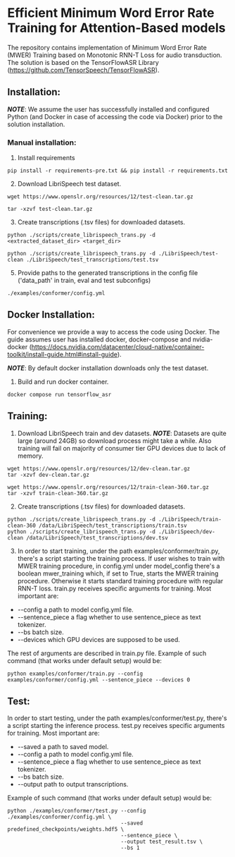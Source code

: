 # Efficient Minimum Word Error Rate Training for Attention-Based models

The repository contains implementation of Minimum Word Error Rate (MWER) Training based on Monotonic RNN-T Loss for audio transduction. The solution is based on the TensorFlowASR Library (https://github.com/TensorSpeech/TensorFlowASR).

## Installation:
***NOTE***: We assume the user has successfully installed and configured Python (and Docker in case of accessing the code via Docker) prior to the solution installation.

### Manual installation:
1. Install requirements
```
pip install -r requirements-pre.txt && pip install -r requirements.txt
```

2. Download LibriSpeech test dataset.
```
wget https://www.openslr.org/resources/12/test-clean.tar.gz

tar -xzvf test-clean.tar.gz 
```

3. Create transcriptions (.tsv files) for downloaded datasets.
```
python ./scripts/create_librispeech_trans.py -d <extracted_dataset_dir> <target_dir>
```
```
python ./scripts/create_librispeech_trans.py -d ./LibriSpeech/test-clean ./LibriSpeech/test_transcriptions/test.tsv
```

5. Provide paths to the generated transcriptions in the config file ('data_path' in train, eval and test subconfigs)
```
./examples/conformer/config.yml
```

## Docker Installation:

For convenience we provide a way to access the code using Docker. The guide assumes user has installed docker, docker-compose and nvidia-docker (https://docs.nvidia.com/datacenter/cloud-native/container-toolkit/install-guide.html#install-guide).

 ***NOTE***: By default docker installation downloads only the test dataset. 

1. Build and run docker container.
```
docker compose run tensorflow_asr
```

## Training:
1. Download LibriSpeech train and dev datasets. 
***NOTE***: Datasets are quite large (around 24GB) so download process might take a while. Also training will fail on majority of consumer tier GPU devices due to lack of memory.
```
wget https://www.openslr.org/resources/12/dev-clean.tar.gz
tar -xzvf dev-clean.tar.gz 

wget https://www.openslr.org/resources/12/train-clean-360.tar.gz
tar -xzvf train-clean-360.tar.gz 
```
2. Create transcriptions (.tsv files) for downloaded datasets.
```
python ./scripts/create_librispeech_trans.py -d ./LibriSpeech/train-clean-360 /data/LibriSpeech/test_transcriptions/train.tsv
python ./scripts/create_librispeech_trans.py -d ./LibriSpeech/dev-clean /data/LibriSpeech/test_transcriptions/dev.tsv
```

3. In order to start training, under the path examples/conformer/train.py, 
there's a script starting the training process. If user wishes to train with MWER training procedure, 
in config.yml under model_config there's a boolean mwer_training which, if set to True, 
starts the MWER training procedure. Otherwise it starts standard training procedure with regular RNN-T loss. 
train.py receives specific arguments for training. Most important are:
 
* --config a path to model config.yml file.
* --sentence_piece a flag whether to use sentence_piece as text tokenizer.
* --bs batch size.
* --devices which GPU devices are supposed to be used.

The rest of arguments are described in train.py file. Example of such command (that works under default setup) would be:

```
python examples/conformer/train.py --config examples/conformer/config.yml --sentence_piece --devices 0
```

## Test:
In order to start testing, under the path examples/conformer/test.py, 
there's a script starting the inference process. test.py receives specific arguments for training. 
Most important are:

* --saved a path to saved model.
* --config a path to model config.yml file.
* --sentence_piece a flag whether to use sentence_piece as text tokenizer.
* --bs batch size.
* --output path to output transcriptions.

Example of such command (that works under default setup) would be:
```
python ./examples/conformer/test.py --config ./examples/conformer/config.yml \
                                    --saved predefined_checkpoints/weights.hdf5 \
                                    --sentence_piece \
                                    --output test_result.tsv \
                                    --bs 1
```
